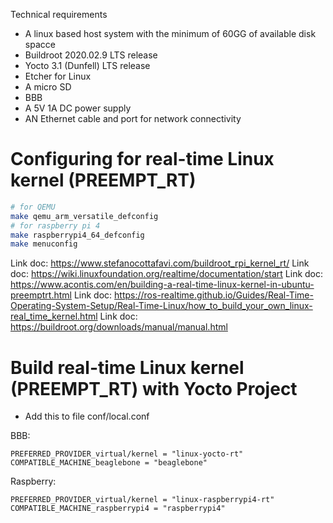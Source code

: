 Technical requirements

- A linux based host system with the minimum of 60GG of available disk spacce
- Buildroot 2020.02.9 LTS release
- Yocto 3.1 (Dunfell) LTS release
- Etcher for Linux
- A micro SD
- BBB
- A 5V 1A DC power supply
- AN Ethernet cable and port for network connectivity

# Configuring for real-time Linux kernel (PREEMPT_RT)

```bash
# for QEMU
make qemu_arm_versatile_defconfig
# for raspberry pi 4
make raspberrypi4_64_defconfig
make menuconfig
```

Link doc: https://www.stefanocottafavi.com/buildroot_rpi_kernel_rt/
Link doc: https://wiki.linuxfoundation.org/realtime/documentation/start
Link doc: https://www.acontis.com/en/building-a-real-time-linux-kernel-in-ubuntu-preemptrt.html
Link doc: https://ros-realtime.github.io/Guides/Real-Time-Operating-System-Setup/Real-Time-Linux/how_to_build_your_own_linux-real_time_kernel.html
Link doc: https://buildroot.org/downloads/manual/manual.html

# Build real-time Linux kernel (PREEMPT_RT) with Yocto Project

- Add this to file conf/local.conf

BBB:

```
PREFERRED_PROVIDER_virtual/kernel = "linux-yocto-rt"
COMPATIBLE_MACHINE_beaglebone = "beaglebone"
```

Raspberry:

```
PREFERRED_PROVIDER_virtual/kernel = "linux-raspberrypi4-rt"
COMPATIBLE_MACHINE_raspberrypi4 = "raspberrypi4"
```
